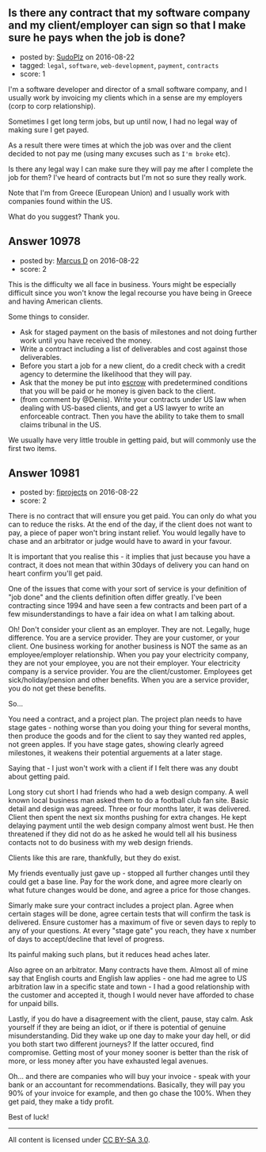 ## Is there any contract that my software company and my client/employer can sign so that I make sure he pays when the job is done?

- posted by: [SudoPlz](https://stackexchange.com/users/1825287/sudoplz) on 2016-08-22
- tagged: `legal`, `software`, `web-development`, `payment`, `contracts`
- score: 1

I'm a software developer and director of a small software company, and I usually work by invoicing my clients which in a sense are my employers (corp to corp relationship).

Sometimes I get long term jobs, but up until now, I had no legal way of making sure I get payed.

As a result there were times at which the job was over and the client decided to not pay me (using many excuses such as `I'm broke` etc).

Is there any legal way I can make sure they will pay me after I complete the job for them?
I've heard of contracts but I'm not so sure they really work.

Note that I'm from Greece (European Union) and I usually work with companies found within the US.

What do you suggest? 
Thank you.


## Answer 10978

- posted by: [Marcus D](https://stackexchange.com/users/258531/marcus-d) on 2016-08-22
- score: 2

<p>This is the difficulty we all face in business. Yours might be especially difficult since you won't know the legal recourse you have being in Greece and having American clients. </p>

<p>Some things to consider.</p>

<ul>
<li>Ask for staged payment on the basis of milestones and not doing further work until you have received the money.</li>
<li>Write a contract including a list of deliverables and cost against those deliverables.</li>
<li>Before you start a job for a new client, do a credit check with a credit agency to determine the likelihood that they will pay.</li>
<li>Ask that the money be put into <a href="https://en.wikipedia.org/wiki/Escrow" rel="nofollow">escrow</a> with predetermined conditions that you will be paid or he money is given back to the client.</li>
<li>(from comment by @Denis). Write your contracts under US law when dealing with US-based clients, and get a US lawyer to write an enforceable contract. Then you have the ability to take them to small claims tribunal in the US. </li>
</ul>

<p>We usually have very little trouble in getting paid, but will commonly use the first two items.</p>



## Answer 10981

- posted by: [fiprojects](https://stackexchange.com/users/5370155/fiprojects) on 2016-08-22
- score: 2

There is no contract that will ensure you get paid. You can only do what you can to reduce the risks. At the end of the day, if the client does not want to pay, a piece of paper won't bring instant relief. You would legally have to chase and an arbitrator or judge would have to award in your favour.

It is important that you realise this - it implies that just because you have a contract, it does not mean that within 30days of delivery you can hand on heart confirm you'll get paid.

One of the issues that come with your sort of service is your definition of "job done" and the clients definition often differ greatly. I've been contracting since 1994 and have seen a few contracts and been part of a few misunderstandings to have a fair idea on what I am talking about.

Oh! Don't consider your client as an employer. They are not. Legally, huge difference. You are a service provider. They are your customer, or your client. One business working for another business is NOT the same as an employee/employer relationship. When you pay your electricity company, they are not your employee, you are not their employer. Your electricity company is a service provider. You are the client/customer. Employees get sick/holiday/pension and other benefits. When you are a service provider, you do not get these benefits.

So... 

You need a contract, and a project plan. The project plan needs to have stage gates - nothing worse than you doing your thing for several months, then produce the goods and for the client to say they wanted red apples, not green apples. If you have stage gates, showing clearly agreed milestones, it weakens their potential arguements at a later stage.

Saying that - I just won't work with a client if I felt there was any doubt about getting paid.

Long story cut short I had friends who had a web design company. A well known local business man asked them to do a football club fan site. Basic detail and design was agreed. Three or four months later, it was delivered. Client then spent the next six months pushing for extra changes. He kept delaying payment until the web design company almost went bust. He then threatened if they did not do as he asked he would tell all his business contacts not to do business with my web design friends.

Clients like this are rare, thankfully, but they do exist.

My friends eventually just gave up - stopped all further changes until they could get a base line. Pay for the work done, and agree more clearly on what future changes would be done, and agree a price for those changes.

Simarly make sure your contract includes a project plan. Agree when certain stages will be done, agree certain tests that will confirm the task is delivered. Ensure customer has a maximum of five or seven days to reply to any of your questions. At every "stage gate" you reach, they have x number of days to accept/decline that level of progress.

Its painful making such plans, but it reduces head aches later.

Also agree on an arbitrator. Many contracts have them. Almost all of mine say that English courts and English law applies - one had me agree to US arbitration law in a specific state and town - I had a good relationship with the customer and accepted it, though I would never have afforded to chase for unpaid bills.

Lastly, if you do have a disagreement with the client, pause, stay calm. Ask yourself if they are being an idiot, or if there is potential of genuine misunderstanding. Did they wake up one day to make your day hell, or did you both start two different journeys? If the latter occured, find compromise. Getting most of your money sooner is better than the risk of more, or less money after you have exhausted legal avenues.

Oh... and there are companies who will buy your invoice - speak with your bank or an accountant for recommendations. Basically, they will pay you 90% of your invoice for example, and then go chase the 100%. When they get paid, they make a tidy profit.

Best of luck!



---

All content is licensed under [CC BY-SA 3.0](https://creativecommons.org/licenses/by-sa/3.0/).
